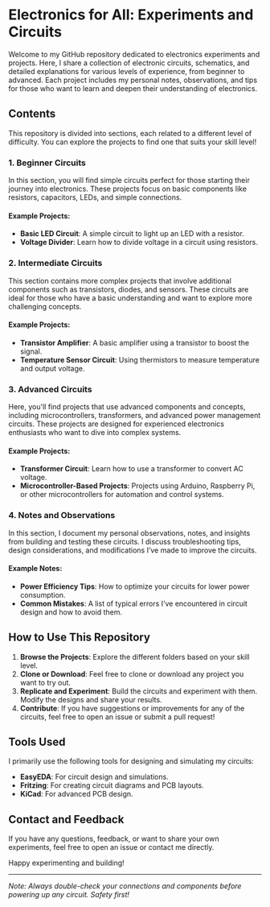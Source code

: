 # Electronics for All: Experiments and Circuits

Welcome to my GitHub repository dedicated to electronics experiments and projects. Here, I share a collection of electronic circuits, schematics, and detailed explanations for various levels of experience, from beginner to advanced. Each project includes my personal notes, observations, and tips for those who want to learn and deepen their understanding of electronics.

## Contents

This repository is divided into sections, each related to a different level of difficulty. You can explore the projects to find one that suits your skill level!

### 1. **Beginner Circuits**
In this section, you will find simple circuits perfect for those starting their journey into electronics. These projects focus on basic components like resistors, capacitors, LEDs, and simple connections.

#### Example Projects:
- **Basic LED Circuit**: A simple circuit to light up an LED with a resistor.
- **Voltage Divider**: Learn how to divide voltage in a circuit using resistors.

### 2. **Intermediate Circuits**
This section contains more complex projects that involve additional components such as transistors, diodes, and sensors. These circuits are ideal for those who have a basic understanding and want to explore more challenging concepts.

#### Example Projects:
- **Transistor Amplifier**: A basic amplifier using a transistor to boost the signal.
- **Temperature Sensor Circuit**: Using thermistors to measure temperature and output voltage.

### 3. **Advanced Circuits**
Here, you'll find projects that use advanced components and concepts, including microcontrollers, transformers, and advanced power management circuits. These projects are designed for experienced electronics enthusiasts who want to dive into complex systems.

#### Example Projects:
- **Transformer Circuit**: Learn how to use a transformer to convert AC voltage.
- **Microcontroller-Based Projects**: Projects using Arduino, Raspberry Pi, or other microcontrollers for automation and control systems.

### 4. **Notes and Observations**
In this section, I document my personal observations, notes, and insights from building and testing these circuits. I discuss troubleshooting tips, design considerations, and modifications I’ve made to improve the circuits.

#### Example Notes:
- **Power Efficiency Tips**: How to optimize your circuits for lower power consumption.
- **Common Mistakes**: A list of typical errors I’ve encountered in circuit design and how to avoid them.

## How to Use This Repository

1. **Browse the Projects**: Explore the different folders based on your skill level.
2. **Clone or Download**: Feel free to clone or download any project you want to try out.
3. **Replicate and Experiment**: Build the circuits and experiment with them. Modify the designs and share your results.
4. **Contribute**: If you have suggestions or improvements for any of the circuits, feel free to open an issue or submit a pull request!

## Tools Used
I primarily use the following tools for designing and simulating my circuits:
- **EasyEDA**: For circuit design and simulations.
- **Fritzing**: For creating circuit diagrams and PCB layouts.
- **KiCad**: For advanced PCB design.

## Contact and Feedback
If you have any questions, feedback, or want to share your own experiments, feel free to open an issue or contact me directly.

Happy experimenting and building!

---
*Note: Always double-check your connections and components before powering up any circuit. Safety first!*
